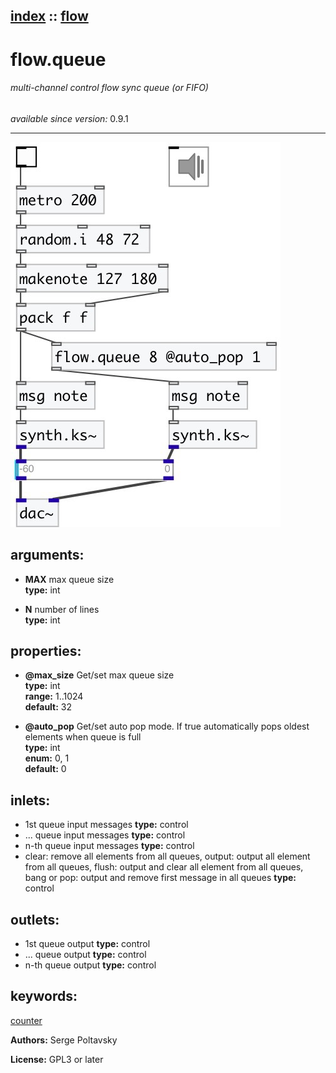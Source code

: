 [index](index.html) :: [flow](category_flow.html)
---

# flow.queue

###### multi-channel control flow sync queue (or FIFO)

*available since version:* 0.9.1

---




[![example](../examples/img/flow.queue.jpg)](../examples/pd/flow.queue.pd)



## arguments:

* **MAX**
max queue size<br>
__type:__ int<br>

* **N**
number of lines<br>
__type:__ int<br>





## properties:

* **@max_size** 
Get/set max queue size<br>
__type:__ int<br>
__range:__ 1..1024<br>
__default:__ 32<br>

* **@auto_pop** 
Get/set auto pop mode. If true automatically pops oldest elements when queue is full<br>
__type:__ int<br>
__enum:__ 0, 1<br>
__default:__ 0<br>



## inlets:

* 1st queue input messages 
__type:__ control<br>
* ... queue input messages 
__type:__ control<br>
* n-th queue input messages 
__type:__ control<br>
* clear: remove all elements from all queues, output: output all
                element from all queues, flush: output and clear all element from all queues, bang
                or pop: output and remove first message in all queues 
__type:__ control<br>



## outlets:

* 1st queue output
__type:__ control<br>
* ... queue output
__type:__ control<br>
* n-th queue output
__type:__ control<br>



## keywords:

[counter](keywords/counter.html)






**Authors:** Serge Poltavsky




**License:** GPL3 or later





